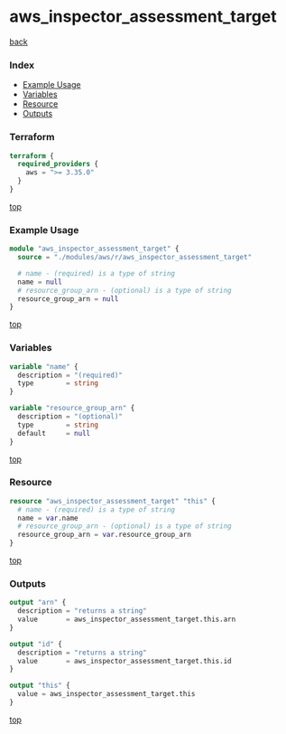 # aws_inspector_assessment_target

[back](../aws.md)

### Index

- [Example Usage](#example-usage)
- [Variables](#variables)
- [Resource](#resource)
- [Outputs](#outputs)

### Terraform

```terraform
terraform {
  required_providers {
    aws = ">= 3.35.0"
  }
}
```

[top](#index)

### Example Usage

```terraform
module "aws_inspector_assessment_target" {
  source = "./modules/aws/r/aws_inspector_assessment_target"

  # name - (required) is a type of string
  name = null
  # resource_group_arn - (optional) is a type of string
  resource_group_arn = null
}
```

[top](#index)

### Variables

```terraform
variable "name" {
  description = "(required)"
  type        = string
}

variable "resource_group_arn" {
  description = "(optional)"
  type        = string
  default     = null
}
```

[top](#index)

### Resource

```terraform
resource "aws_inspector_assessment_target" "this" {
  # name - (required) is a type of string
  name = var.name
  # resource_group_arn - (optional) is a type of string
  resource_group_arn = var.resource_group_arn
}
```

[top](#index)

### Outputs

```terraform
output "arn" {
  description = "returns a string"
  value       = aws_inspector_assessment_target.this.arn
}

output "id" {
  description = "returns a string"
  value       = aws_inspector_assessment_target.this.id
}

output "this" {
  value = aws_inspector_assessment_target.this
}
```

[top](#index)